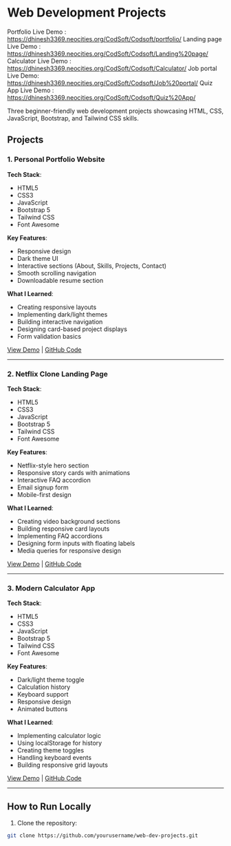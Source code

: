 # Web Development Projects 

Portfolio Live Demo : https://dhinesh3369.neocities.org/CodSoft/Codsoft/portfolio/
Landing page Live Demo : https://dhinesh3369.neocities.org/CodSoft/Codsoft/Landing%20page/
Calculator Live Demo : https://dhinesh3369.neocities.org/CodSoft/Codsoft/Calculator/
Job portal Live Demo: https://dhinesh3369.neocities.org/CodSoft/Codsoft/Job%20portal/
Quiz App Live Demo : https://dhinesh3369.neocities.org/CodSoft/Codsoft/Quiz%20App/

Three beginner-friendly web development projects showcasing HTML, CSS, JavaScript, Bootstrap, and Tailwind CSS skills.

## Projects

### 1. Personal Portfolio Website


**Tech Stack**: 
- HTML5
- CSS3
- JavaScript
- Bootstrap 5
- Tailwind CSS
- Font Awesome

**Key Features**:
- Responsive design
- Dark theme UI
- Interactive sections (About, Skills, Projects, Contact)
- Smooth scrolling navigation
- Downloadable resume section

**What I Learned**:
- Creating responsive layouts
- Implementing dark/light themes
- Building interactive navigation
- Designing card-based project displays
- Form validation basics

[View Demo](#) | [GitHub Code](#)

---

### 2. Netflix Clone Landing Page


**Tech Stack**: 
- HTML5
- CSS3
- JavaScript
- Bootstrap 5
- Tailwind CSS
- Font Awesome

**Key Features**:
- Netflix-style hero section
- Responsive story cards with animations
- Interactive FAQ accordion
- Email signup form
- Mobile-first design

**What I Learned**:
- Creating video background sections
- Building responsive card layouts
- Implementing FAQ accordions
- Designing form inputs with floating labels
- Media queries for responsive design

[View Demo](#) | [GitHub Code](#)

---

### 3. Modern Calculator App


**Tech Stack**: 
- HTML5
- CSS3
- JavaScript
- Bootstrap 5
- Tailwind CSS
- Font Awesome

**Key Features**:
- Dark/light theme toggle
- Calculation history
- Keyboard support
- Responsive design
- Animated buttons

**What I Learned**:
- Implementing calculator logic
- Using localStorage for history
- Creating theme toggles
- Handling keyboard events
- Building responsive grid layouts

[View Demo](#) | [GitHub Code](#)

---

## How to Run Locally

1. Clone the repository:
```bash
git clone https://github.com/yourusername/web-dev-projects.git
